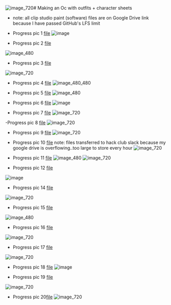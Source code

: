![image_720](https://github.com/user-attachments/assets/2e1b18c7-3ff2-4361-8cbd-6b98b9bd0acd)# Making an Oc with outfits + character sheets
- note: all clip studio paint (software) files are on Google Drive link because I have passed GitHub's LFS limit
- Progress pic 1 [file](https://drive.google.com/file/d/1sCzuZhJfHzOlbiw4lISmkVSWWoqVYGiV/view?usp=sharing)
![image](https://github.com/user-attachments/assets/70c24812-ad72-4e5b-a505-6ffba9e5f538)

- Progress pic 2 [file](https://drive.google.com/file/d/1mw2E-ARAw6xM1bofbMwjecrmZrx1CBLY/view?usp=sharing)

![image_480](https://github.com/user-attachments/assets/da949ded-12f3-40f8-91d7-4131ee3e3048)

- Progress pic 3 [file](https://drive.google.com/file/d/1yWNvDpzR4HLRQ84rVWSYAs3k6kDSDaKf/view?usp=sharing)

![image_720](https://github.com/user-attachments/assets/ed7e2bd7-58e9-4799-b2e1-810edf48615e)

- Progress pic 4 [file](https://drive.google.com/file/d/1Ry7L_VfVq7NZXs8XfBALqB5Krw5bEkoJ/view?usp=sharing)
![image_480_480](https://github.com/user-attachments/assets/dfe6b270-dbf6-4c3c-9701-0f60be3ab457)

- Progress pic 5 [file](https://drive.google.com/file/d/1Nh_RqFXuu6OtZZ9xtoZUNGiBsHUuucMK/view?usp=sharing)
![image_480](https://github.com/user-attachments/assets/654c3552-5b9e-4d57-9192-3cec23acb27e)

- Progress pic 6 [file](https://drive.google.com/file/d/1PbSIQYsJbaan-bmleX9wuzr_5ZybHV4W/view?usp=sharing)
![image](https://github.com/user-attachments/assets/f612a259-db60-4749-9005-da45dea6fc42)

- Progress pic 7 [file](https://drive.google.com/file/d/1Cx4Y2XMZTewXM5jLuM19M-O7pUJDfQ9V/view?usp=sharing) 
![image_720](https://github.com/user-attachments/assets/86d945ea-a277-4832-ac9c-4f19baf52c77)

-Progress pic 8 [file](https://drive.google.com/file/d/1HssxnzYUjZ858KP2lsRfTZeOYMRYkGLq/view?usp=sharing)
![image_720](https://github.com/user-attachments/assets/3b9a6ed5-aa83-4f5a-b703-273bd8b91547)

- Progress pic 9 [file](https://drive.google.com/file/d/1rg--64dT_tDVfDm-M2ZgUGCir7JnbInU/view?usp=sharing)
![image_720](https://github.com/user-attachments/assets/f20d70ad-2eb8-4dd2-bfbe-224719dd1c1e)

- Progress pic 10 [file](https://hackclub.slack.com/files/U0594US6E73/F07CF0UTG3X/character_sheet.clip) note: files transferred to hack club slack because my google drive is overflowing..too large to store every hour
![image_720](https://github.com/user-attachments/assets/43463e46-fea3-482b-9c01-3ba0649a5ac0)

- Progress pic 11 [file](https://hackclub.slack.com/files/U0594US6E73/F07DJ579RLG/character_sheet.clip)
![image_480](https://github.com/user-attachments/assets/63f901a4-1784-4f68-bfd4-e6c69140c511) 
![image_720](https://github.com/user-attachments/assets/f6abe62b-07a4-4e0a-9478-47d98fc1f93a)

- Progress pic 12 [file](https://hackclub.slack.com/files/U0594US6E73/F07EE1D0WG3/character_sheet.clip)

![image](https://github.com/user-attachments/assets/115e22bc-fc83-472f-ace6-f34efe9a0792)

- Progress pic 14 [file](https://hackclub.slack.com/files/U0594US6E73/F07EEAJP1HQ/character_sheet.clip)

![image_720](https://github.com/user-attachments/assets/8a9640db-a95f-415e-94c9-86f3ae5f4581)

- Progress pic 15 [file](https://hackclub.slack.com/files/U0594US6E73/F07ETK6EWTT/character_sheet.clip)

![image_480](https://github.com/user-attachments/assets/fa3758c7-8def-4b32-93de-b3b670a9540f)

- Progress pic 16 [file](https://hackclub.slack.com/files/U0594US6E73/F07ETRJGVK3/character_sheet.clip)

![image_720](https://github.com/user-attachments/assets/28c8bcc8-81f5-4720-b0d1-9724912cbd9d)

- Progress pic 17 [file](https://hackclub.slack.com/files/U0594US6E73/F07EH6ZRCG5/character_sheet.clip)

![image_720](https://github.com/user-attachments/assets/9260a04f-69c0-4ece-9774-02161b8843ac)

- Progress pic 18 [file](https://hackclub.slack.com/files/U0594US6E73/F07EL7ZBEJX/character_sheet.clip) 
![image](https://github.com/user-attachments/assets/bf12da75-db36-4ce2-99e5-9bc8afad0e4a)

- Progress pic 19 [file](https://hackclub.slack.com/files/U0594US6E73/F07EDTPT8AJ/character_sheet.clip)

 ![image_720](https://github.com/user-attachments/assets/587547c4-fb33-45c9-98d3-ee639a398294)

- Progress pic 20[file](https://hackclub.slack.com/files/U0594US6E73/F07EE9PHCPQ/character_sheet.clip)
![image_720](https://github.com/user-attachments/assets/12ecd2a1-fcbf-46f1-9c81-6472c39f2d75)

